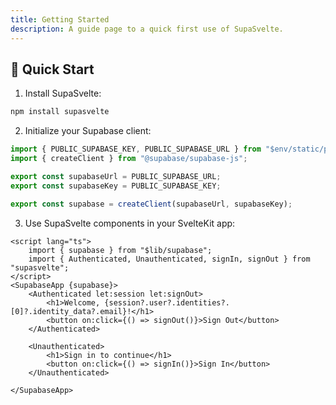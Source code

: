 ```yaml
---
title: Getting Started
description: A guide page to a quick first use of SupaSvelte.
---
```


## 🚀 Quick Start

1. Install SupaSvelte:

```bash
npm install supasvelte
```

2. Initialize your Supabase client:

```ts
import { PUBLIC_SUPABASE_KEY, PUBLIC_SUPABASE_URL } from "$env/static/public";
import { createClient } from "@supabase/supabase-js";

export const supabaseUrl = PUBLIC_SUPABASE_URL;
export const supabaseKey = PUBLIC_SUPABASE_KEY;

export const supabase = createClient(supabaseUrl, supabaseKey);
```

3. Use SupaSvelte components in your SvelteKit app:

```svelte
<script lang="ts">
    import { supabase } from "$lib/supabase";
    import { Authenticated, Unauthenticated, signIn, signOut } from "supasvelte";
</script>
<SupabaseApp {supabase}>
    <Authenticated let:session let:signOut>    
        <h1>Welcome, {session?.user?.identities?.[0]?.identity_data?.email}!</h1>
        <button on:click={() => signOut()}>Sign Out</button>
    </Authenticated>

    <Unauthenticated>
        <h1>Sign in to continue</h1>
        <button on:click={() => signIn()}>Sign In</button>
    </Unauthenticated>

</SupabaseApp>
```
